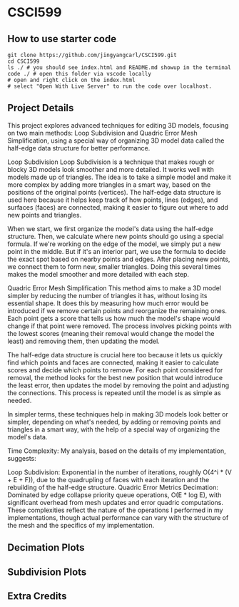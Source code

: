 # CSCI599

## How to use starter code
```shell
git clone https://github.com/jingyangcarl/CSCI599.git
cd CSCI599
ls ./ # you should see index.html and README.md showup in the terminal
code ./ # open this folder via vscode locally
# open and right click on the index.html
# select "Open With Live Server" to run the code over localhost.
```

## Project Details
This project explores advanced techniques for editing 3D models, focusing on two main methods: Loop Subdivision and Quadric Error Mesh Simplification, using a special way of organizing 3D model data called the half-edge data structure for better performance.

Loop Subdivision
Loop Subdivision is a technique that makes rough or blocky 3D models look smoother and more detailed. It works well with models made up of triangles. The idea is to take a simple model and make it more complex by adding more triangles in a smart way, based on the positions of the original points (vertices). The half-edge data structure is used here because it helps keep track of how points, lines (edges), and surfaces (faces) are connected, making it easier to figure out where to add new points and triangles.

When we start, we first organize the model's data using the half-edge structure. Then, we calculate where new points should go using a special formula. If we're working on the edge of the model, we simply put a new point in the middle. But if it's an interior part, we use the formula to decide the exact spot based on nearby points and edges. After placing new points, we connect them to form new, smaller triangles. Doing this several times makes the model smoother and more detailed with each step.

Quadric Error Mesh Simplification
This method aims to make a 3D model simpler by reducing the number of triangles it has, without losing its essential shape. It does this by measuring how much error would be introduced if we remove certain points and reorganize the remaining ones. Each point gets a score that tells us how much the model's shape would change if that point were removed. The process involves picking points with the lowest scores (meaning their removal would change the model the least) and removing them, then updating the model.

The half-edge data structure is crucial here too because it lets us quickly find which points and faces are connected, making it easier to calculate scores and decide which points to remove. For each point considered for removal, the method looks for the best new position that would introduce the least error, then updates the model by removing the point and adjusting the connections. This process is repeated until the model is as simple as needed.

In simpler terms, these techniques help in making 3D models look better or simpler, depending on what's needed, by adding or removing points and triangles in a smart way, with the help of a special way of organizing the model's data.

Time Complexity:
My analysis, based on the details of my implementation, suggests:

Loop Subdivision: Exponential in the number of iterations, roughly O(4^i * (V + E + F)), due to the quadrupling of faces with each iteration and the rebuilding of the half-edge structure.
Quadric Error Metrics Decimation: Dominated by edge collapse priority queue operations, O(E * log E), with significant overhead from mesh updates and error quadric computations.
These complexities reflect the nature of the operations I performed in my implementations, though actual performance can vary with the structure of the mesh and the specifics of my implementation.

## Decimation Plots
[decimation_3.png]: ../plots/decimation_3.png
[decimation_5.png]: ../plots/decimation_5.png
[decimation_7.png]: ../plots/decimation_7.png
[decimation_9.png]: ../plots/decimation_9.png
[decimation_11.png]: ../plots/decimation_11.png

## Subdivision Plots
[subdivision_1.png]: ../plots/subdivision_1.png
[subdivision_2.png]: ../plots/subdivision_2.png
[subdivision_3.png]: ../plots/subdivision_3.png

## Extra Credits
[extra_credit_11.png]: ../plots/extra_credit_11.png
[extra_credit_9.png]: ../plots/extra_credit_9.png
[extra_credit_7.png]: ../plots/extra_credit_7.png
[extra_credit_5.png]: ../plots/extra_credit_5.png


